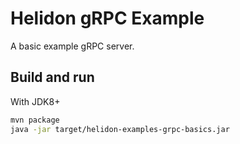 
# Helidon gRPC Example

A basic example gRPC server.

## Build and run

With JDK8+
```bash
mvn package
java -jar target/helidon-examples-grpc-basics.jar
```